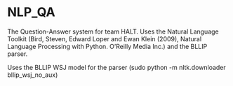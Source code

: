# NLP_QA
The Question-Answer system for team HALT.
Uses the Natural Language Toolkit (Bird, Steven, Edward Loper and Ewan Klein (2009),
Natural Language Processing with Python. O’Reilly Media Inc.) and the BLLIP parser.

Uses the BLLIP WSJ model for the parser (sudo python -m nltk.downloader bllip_wsj_no_aux)